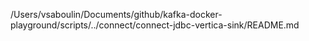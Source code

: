 /Users/vsaboulin/Documents/github/kafka-docker-playground/scripts/../connect/connect-jdbc-vertica-sink/README.md